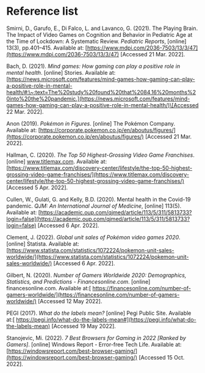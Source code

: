 # Reference list

Smirni, D., Garufo, E., Di Falco, L. and Lavanco, G. (2021). The Playing Brain. The Impact of Video Games on Cognition and Behavior in Pediatric Age at the Time of Lockdown: A Systematic Review. _Pediatric Reports_, \[online] 13(3), pp.401–415. Available at: [https://www.mdpi.com/2036-7503/13/3/47](https://www.mdpi.com/2036-7503/13/3/47) \[Accessed 21 Mar. 2022].



Bach, D. (2021). _Mind games: How gaming can play a positive role in mental health_. \[online] Stories. Available at:[https://news.microsoft.com/features/mind-games-how-gaming-can-play-a-positive-role-in-mental-health/#:\~:text=The%20study%20found%20that%2084,16%20months%20into%20the%20pandemic.](https://news.microsoft.com/features/mind-games-how-gaming-can-play-a-positive-role-in-mental-health/)\[Accessed 22 Mar. 2022].

Anon (2019). _Pokémon in Figures_. \[online] The Pokémon Company. Available at: [https://corporate.pokemon.co.jp/en/aboutus/figures/](https://corporate.pokemon.co.jp/en/aboutus/figures/) \[Accessed 21 Mar. 2022].



Hallman, C. (2020). _The Top 50 Highest-Grossing Video Game Franchises_. \[online] www.titlemax.com. Available at: [https://www.titlemax.com/discovery-center/lifestyle/the-top-50-highest-grossing-video-game-franchises/](https://www.titlemax.com/discovery-center/lifestyle/the-top-50-highest-grossing-video-game-franchises/) \[Accessed 5 Apr. 2022].



Cullen, W., Gulati, G. and Kelly, B.D. (2020). Mental health in the Covid-19 pandemic. _QJM: An International Journal of Medicine_, \[online] 113(5). Available at: [https://academic.oup.com/qjmed/article/113/5/311/5813733?login=false](https://academic.oup.com/qjmed/article/113/5/311/5813733?login=false) \[Accessed 6 Apr. 2022].



Clement, J. (2022). _Global unit sales of Pokémon video games 2020_. \[online] Statista. Available at: [https://www.statista.com/statistics/1072224/pokemon-unit-sales-worldwide/](https://www.statista.com/statistics/1072224/pokemon-unit-sales-worldwide/) \[Accessed 6 Apr. 2022].



Gilbert, N. (2020). _Number of Gamers Worldwide 2020: Demographics, Statistics, and Predictions - Financesonline.com_. \[online] financesonline.com. Available at:[ https://financesonline.com/number-of-gamers-worldwide/](https://financesonline.com/number-of-gamers-worldwide/) \[Accessed 12 May 2022].



PEGI (2017). _What do the labels mean?_ \[online] Pegi Public Site. Available at:[ https://pegi.info/what-do-the-labels-mean#](https://pegi.info/what-do-the-labels-mean) \[Accessed 19 May 2022].

Stanojevic, Mi. (2022). _7 Best Browsers for Gaming in 2022 \[Ranked by Gamers]_. \[online] Windows Report - Error-free Tech Life. Available at: [https://windowsreport.com/best-browser-gaming/](https://windowsreport.com/best-browser-gaming/) \[Accessed 15 Oct. 2022].
